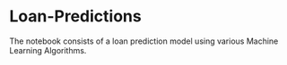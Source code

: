 # Loan-Predictions

The notebook consists of a loan prediction model using various Machine Learning Algorithms.
